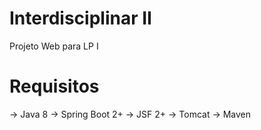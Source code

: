 # Interdisciplinar II
Projeto Web para LP I

# Requisitos
-> Java 8
-> Spring Boot 2+
-> JSF 2+
-> Tomcat
-> Maven


